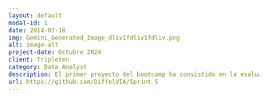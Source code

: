 ```yaml
---
layout: default
modal-id: 1
date: 2014-07-18
img: Gemini_Generated_Image_dliv1fdliv1fdliv.png
alt: image-alt
project-date: Octubre 2024
client: Tripleten
category: Data Analyst
description: El primer proyecto del bootcamp ha consistido en la evaluación de la calidad de datos. Se ha centrado en el análisis profundo de las características de los datos para su modificación. El lenguaje utilizado ha sido python, sin importar librerías y utilizando el motro jupyter notebook. Los métodos utilizados fueron strip, replace, sum, int, split, print, fstrings, pop, insert.
url: https://github.com/DiffelVIA/Sprint_5
---
```

